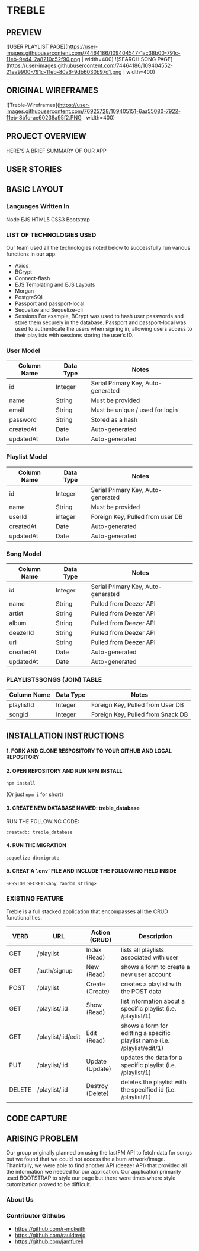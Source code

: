 # TREBLE

## PREVIEW 
![USER PLAYLIST PAGE](https://user-images.githubusercontent.com/74464186/109404547-1ac38b00-791c-11eb-9ed4-2a8210c52f90.png | width=400)
![SEARCH SONG PAGE](https://user-images.githubusercontent.com/74464186/109404552-21ea9900-791c-11eb-80a6-9db6030b97d1.png | width=400)


## ORIGINAL WIREFRAMES
![Treble-Wireframes](https://user-images.githubusercontent.com/76925728/109405151-6aa55080-7922-11eb-8b1c-ae60238a95f2.PNG | width=400)

## PROJECT OVERVIEW 
HERE'S A BRIEF SUMMARY OF OUR APP

## USER STORIES

## BASIC LAYOUT

### Languages Written In
Node
EJS
HTML5
CSS3
Bootstrap

### LIST OF TECHNOLOGIES USED
Our team used all the technologies noted below to successfully run various functions in our app.  
* Axios
* BCrypt
* Connect-flash
* EJS Templating and EJS Layouts
* Morgan
* PostgreSQL
* Passport and passport-local 
* Sequelize and Sequelize-cli
* Sessions
For example, BCrypt was used to hash user passwords and store them securely in the database. Passport and passport-local was used to authenticate the users when signing in, allowing users access to their playlists with sessions storing the user’s ID.

### User Model

| Column Name | Data Type | Notes |
| --------------- | ------------- | ------------------------------ |
| id | Integer | Serial Primary Key, Auto-generated |
| name | String | Must be provided |
| email | String | Must be unique / used for login |
| password | String | Stored as a hash |
| createdAt | Date | Auto-generated |
| updatedAt | Date | Auto-generated |

### Playlist Model

| Column Name | Data Type | Notes |
| --------------- | ------------- | ------------------------------ |
| id | Integer | Serial Primary Key, Auto-generated |
| name | String | Must be provided |
| userId | integer | Foreign Key, Pulled from user DB |
| createdAt | Date | Auto-generated |
| updatedAt | Date | Auto-generated |

### Song Model

| Column Name | Data Type | Notes |
| --------------- | ------------- | ------------------------------ |
| id | Integer | Serial Primary Key, Auto-generated |
| name | String | Pulled from Deezer API |
| artist | String | Pulled from Deezer API |
| album | String | Pulled from Deezer API |
| deezerId | String | Pulled from Deezer API |
| url | String | Pulled from Deezer API |
| createdAt | Date | Auto-generated |
| updatedAt | Date | Auto-generated |

### PLAYLISTSSONGS (JOIN) TABLE 

Column Name | Data Type | Notes |
| ---------------- | ------------- | -------------- |
| playlistId | Integer | Foreign Key, Pulled from User DB |
| songId | Integer | Foreign Key, Pulled from Snack DB |


## INSTALLATION INSTRUCTIONS

#### 1. FORK AND CLONE RESPOSITORY TO YOUR GITHUB AND LOCAL REPOSITORY

#### 2. OPEN REPOSITORY AND RUN NPM INSTALL

```
npm install
```
(Or just `npm i` for short)

#### 3. CREATE NEW DATABASE NAMED: treble_database
RUN THE FOLLOWING CODE:

```
createdb: treble_database
```

#### 4. RUN THE MIGRATION

```
sequelize db:migrate
```

#### 5. CREAT A '.env' FILE AND INCLUDE THE FOLLOWING FIELD INSIDE

```
SESSION_SECRET:<any_random_string>
```

### EXISTING FEATURE
Treble is a full stacked application that encompasses all the CRUD functionalities. 

| VERB | URL | Action (CRUD) | Description |
|------|-----|---------------|-------------|
| GET | /playlist | Index (Read) | lists all playlists associated with user |
| GET | /auth/signup | New (Read) | shows a form to create a new user account|
| POST | /playlist | Create (Create) | creates a playlist with the POST data |
| GET | /playlist/:id | Show (Read) | list information about a specific playlist (i.e. /playlist/1) |
| GET | /playlist/:id/edit | Edit (Read) | shows a form for editting a specific playlist name (i.e. /playlist/edit/1)|
| PUT | /playlist/:id | Update (Update) | updates the data for a specific playlist (i.e. /playlist/1) |
| DELETE | /playlist/:id | Destroy (Delete) | deletes the playlist with the specified id (i.e. /playlist/1) |

## CODE CAPTURE

## ARISING PROBLEM
Our group originally planned on using the lastFM API to fetch data for songs but we found that we could not access the album artwork/image. Thankfully, we were able to find another API (deezer API) that provided all the information we needed for our application. 
Our application primarily used BOOTSTRAP to style our page but there were times where style cutomization proved to be difficult. 

### About Us

### Contributor Githubs
* https://github.com/r-mckeith
* https://github.com/rauldtrejo
* https://github.com/jamfurell

